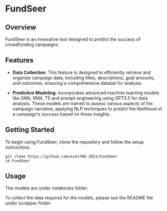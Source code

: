 # FundSeer

## Overview
FundSeer is an innovative tool designed to predict the success of crowdfunding campaigns. 

## Features

- **Data Collection**: This feature is designed to efficiently retrieve and organize campaign data, including titles, descriptions, goal amounts, and outcomes, ensuring a comprehensive dataset for analysis.

- **Predictive Modeling**: Incorporates advanced machine learning models like SNN, RNN, T5 and prompt engineering using GPT3.5 for data analysis. These models are trained to assess various aspects of the campaign narrative, applying NLP techniques to  predict the likelihood of a campaign's success based on these insights.


## Getting Started
To begin using FundSeer, clone the repository and follow the setup instructions.

```
git clone https://github.com/ece1786-2023/FundSeer
cd FundSeer
```

## Usage
The models are under notebooks folder.

To collect the data required for the models, please see the README file under scrapper folder.
